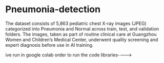 # Pneumonia-detection
The dataset consists of 5,863 pediatric chest X-ray images (JPEG) categorized into Pneumonia and Normal across train, test, and validation folders. The images, taken as part of routine clinical care at Guangzhou Women and Children’s Medical Center, underwent quality screening and expert diagnosis before use in AI training.

ive run in google colab 
order to run the code 
libraries---->
